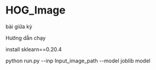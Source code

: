 # HOG_Image
bài giữa kỳ

Hướng dẫn chạy 

install sklearn==0.20.4

python run.py --inp Input_image_path --model joblib model
